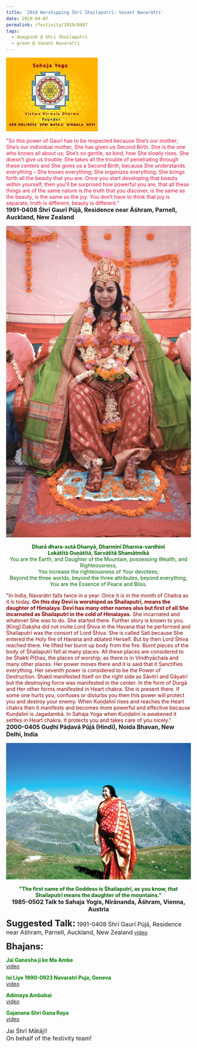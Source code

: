 ```yaml
---
title: '2019 Worshipping Śhrī Śhailaputrī: Vasant Navarātri'
date: 2019-04-07
permalink: /festivity/2019/0407
tags:
  - deeppink @ Shri Shailaputri
  - green @ Vasant Navaratri
---
```


![PICTURE 1](/images/image1.png)

<p>
<font color="Crimson">"So this power of Gaurī has to be respected because She’s our mother; She’s our individual mother, She has given us Second Birth. She is the one who knows all about us; She’s so gentle, so kind, how She slowly rises. She doesn’t give us trouble; She takes all the trouble of penetrating through these centers and She gives us a Second Birth, because She understands everything – She knows everything; She organizes everything; She brings forth all the beauty that you are. Once you start developing that beauty within yourself, then you’ll be surprised how powerful you are, that all these things are of the same nature is the truth that you discover, is the same as the beauty, is the same as the joy. You don’t have to think that joy is separate, truth is different, beauty is different."</font><br>
<font size="+0"><b>1991-0408 Śhrī Gaurī Pūjā, Residence near Āśhram, Parnell, Auckland, New Zealand</b></font>
</p>

<div style="text-align: center"><img src="/images/image70.png" /></div>

<p style="color:DarkGreen; text-align:center;">
<b>Dharā dhara-sutā Dhanyā, Dharminī Dharma-vardhinī<br>
Lokātītā Guṇātītā, Sarvātītā Shamātmikā</b><br>
You are the Earth, and Daughter of the Mountain, possessing Wealth, and Righteousness,<br>
You increase the righteousness of Your devotees;<br>
Beyond the three worlds, beyond the three attributes, beyond everything,<br>
You are the Essence of Peace and Bliss.<br>
</p>

<p>
<font color="DarkRed">"In India, Navarātri falls twice in a year. Once it is in the month of Chaitra as it is today. <b>On this day Devī is worshiped as Śhailaputrī, means the daughter of Himalaya. Devī has many other names also but first of all She incarnated as Śhailaputrī in the cold of Himalayas.</b> She incarnated and whatever She was to do. She started there. Further story is known to you. [King] Dakṣha did not invite Lord Śhiva in the Havana that he performed and Śhailaputrī was the consort of Lord Śhiva. She is called Satī because She entered the Holy fire of Havana and ablated Herself. But by then Lord Śhiva reached there. He lifted her burnt up body from the fire. Burnt pieces of the body of Śhailaputrī fell at many places. All these places are considered to be Śhakti Pīṭhas, the places of worship, as there is in Vindhyāchala and many other places. Her power moves there and it is said that it Sanctifies everything. Her seventh power is considered to be the Power of Destruction. Śhakti manifested Itself on the right side as Sāvitrī and Gāyatrī but the destroying force was manifested in the center. In the form of Durgā and Her other forms manifested in Heart chakra. She is present there. If some one hurts you, confuses or disturbs you then this power will protect you and destroy your enemy. When Kuṇḍalinī rises and reaches the Heart chakra then it manifests and becomes more powerful and effective because Kuṇḍalinī is Jagadambā. In Sahaja Yoga when Kuṇḍalinī is awakened it settles in Heart chakra. It protects you and takes care of you nicely."</font><br>
<font size="+0"><b>2000-0405 Guḍhī Pāḍavā Pūjā (Hindi), Noida Bhavan, New Delhi, India</b></font>
</p>

<div style="text-align: center"><img src="/images/image71.png" /></div>

<p style="text-align:center;">
<font color="DarkGreen"><b>"The first name of the Goddess is Śhailaputrī, as you know, that Śhailaputrī means the daughter of the mountains."</b></font><br>
<font size="+0"><b>1985-0502 Talk to Sahaja Yogis, Nirānanda, Āśhram, Vienna, Austria</b></font><br>
</p>

<font size="+2"><b>Suggested Talk:</b></font> 
<font size="+0">1991-0408 Śhrī Gaurī Pūjā, Residence near Aśhram, Parnell, Auckland, New Zealand</font>
<a href="https://vimeo.com/88505728 "> video</a><br>

<font size="+2"><b>Bhajans:</b></font>

<p>
<font color="green"><b>Jai Ganesha ji ke Ma Ambe</b></font><br>
<a href="https://seven-teams.github.io/Videos_Links.html"> video</a><br>
</p>

<p>
<font color="green"><b>Isi Liye 1990-0923 Navaratri Puja, Geneva</b></font><br>
<a href="https://seven-teams.github.io/Videos_Links.html">video</a>
</p>

<p>
<font color="green"><b>Adimaya Ambabai</b></font><br>
<a href="https://www.youtube.com/watch?v=niuCWTNKu0k">video</a>
</p>
 
<p>
<font color="green"><b>Gajanana Shri Gana Raya</b></font><br>
<a href="https://seven-teams.github.io/Videos_Links.html">video</a> 
</p>

<p>
<font size="+0">Jai Śhrī Mātājī!<br>
On behalf of the festivity team!</font>
</p>
